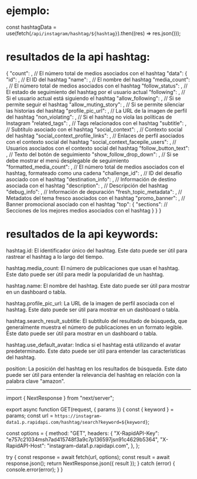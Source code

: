# ejemplo:

const hashtagData = use(fetch(`/api/instagram/hashtag/${hashtag}`).then((res) => res.json()));

# resultados de la api hashtag:

{
"count": <number>, // El número total de medios asociados con el hashtag
"data": {
"id": <number>, // El ID del hashtag
"name": <string>, // El nombre del hashtag
"media_count": <number>, // El número total de medios asociados con el hashtag
"follow_status": <number>, // El estado de seguimiento del hashtag por el usuario actual
"following": <number>, // Si el usuario actual está siguiendo el hashtag
"allow_following": <number>, // Si se permite seguir el hashtag
"allow_muting_story": <boolean>, // Si se permite silenciar las historias del hashtag
"profile_pic_url": <string>, // La URL de la imagen de perfil del hashtag
"non_violating": <number>, // Si el hashtag no viola las políticas de Instagram
"related_tags": <null>, // Tags relacionados con el hashtag
"subtitle": <string>, // Subtítulo asociado con el hashtag
"social_context": <string>, // Contexto social del hashtag
"social_context_profile_links": <array>, // Enlaces de perfil asociados con el contexto social del hashtag
"social_context_facepile_users": <array>, // Usuarios asociados con el contexto social del hashtag
"follow_button_text": <null>, // Texto del botón de seguimiento
"show_follow_drop_down": <boolean>, // Si se debe mostrar el menú desplegable de seguimiento
"formatted_media_count": <string>, // El número total de medios asociados con el hashtag, formateado como una cadena
"challenge_id": <null>, // ID del desafío asociado con el hashtag
"destination_info": <null>, // Información de destino asociada con el hashtag
"description": <null>, // Descripción del hashtag
"debug_info": <null>, // Información de depuración
"fresh_topic_metadata": <null>, // Metadatos del tema fresco asociados con el hashtag
"promo_banner": <null>, // Banner promocional asociado con el hashtag
"top": {
"sections": <array> // Secciones de los mejores medios asociados con el hashtag
}
}
}

# resultados de la api keywords:

hashtag.id: El identificador único del hashtag. Este dato puede ser útil para rastrear el hashtag a lo largo del tiempo.

hashtag.media_count: El número de publicaciones que usan el hashtag. Este dato puede ser útil para medir la popularidad de un hashtag.

hashtag.name: El nombre del hashtag. Este dato puede ser útil para mostrar en un dashboard o tabla.

hashtag.profile_pic_url: La URL de la imagen de perfil asociada con el hashtag. Este dato puede ser útil para mostrar en un dashboard o tabla.

hashtag.search_result_subtitle: El subtítulo del resultado de búsqueda, que generalmente muestra el número de publicaciones en un formato legible. Este dato puede ser útil para mostrar en un dashboard o tabla.

hashtag.use_default_avatar: Indica si el hashtag está utilizando el avatar predeterminado. Este dato puede ser útil para entender las características del hashtag.

position: La posición del hashtag en los resultados de búsqueda. Este dato puede ser útil para entender la relevancia del hashtag en relación con la palabra clave "amazon".

---

import { NextResponse } from "next/server";

export async function GET(request, { params }) {
const { keyword } = params;
const url = `https://instagram-data1.p.rapidapi.com/hashtag/search?keyword=${keyword}`;

const options = {
method: "GET",
headers: {
"X-RapidAPI-Key": "e757c21034msh7ad415748f3a9c7p136597jsn91c4629b5364",
"X-RapidAPI-Host": "instagram-data1.p.rapidapi.com",
},
};

try {
const response = await fetch(url, options);
const result = await response.json();
return NextResponse.json({ result });
} catch (error) {
console.error(error);
}
}

